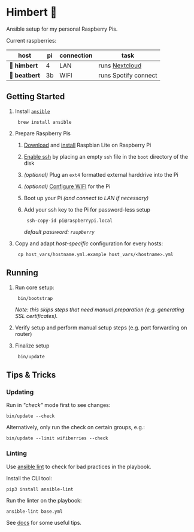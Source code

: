 # Himbert 🧸

Ansible setup for my personal Raspberry Pis.

Current raspberries:

| host            | pi | connection | task                                     |
|-----------------|----|------------|------------------------------------------|
| 🍇 **himbert**  | 4  | LAN        | runs [Nextcloud](https://nextcloud.com/) |
| 💽 **beatbert** | 3b | WIFI       | runs Spotify connect                     |

## Getting Started

1. Install [`ansible`](https://www.ansible.com/)

        brew install ansible

1. Prepare Raspberry Pis

    1. [Download](https://www.raspberrypi.org/downloads/raspbian/) and [install](https://www.raspberrypi.org/documentation/installation/installing-images/mac.md) Raspbian Lite on Raspberry Pi

    1. [Enable ssh](https://www.raspberrypi.org/documentation/remote-access/ssh/) by placing an empty `ssh` file in the `boot` directory of the disk

    1. _(optional)_ Plug an `ext4` formatted external harddrive into the Pi

    1. _(optional)_ [Configure WIFI](./DOC.md#set-up-wifi-for-a-pi) for the Pi

    1. Boot up your Pi _(and connect to LAN if necessary)_

    1. Add your ssh key to the Pi for password-less setup

            ssh-copy-id pi@raspberrypi.local

        *default password: `raspberry`*

1. Copy and adapt _host-specific_ configuration for every hosts:

        cp host_vars/hostname.yml.example host_vars/<hostname>.yml

## Running

1. Run core setup:

        bin/bootstrap

    _Note: this skips steps that need manual preparation (e.g. generating SSL certificates)._

1. Verify setup and perform manual setup steps (e.g. port forwarding on router)

1. Finalize setup

        bin/update

## Tips & Tricks

### Updating

Run in _"check"_ mode first to see changes:

    bin/update --check

Alternatively, only run the check on certain groups, e.g.:

    bin/update --limit wifiberries --check

### Linting

Use [ansible lint](https://docs.ansible.com/ansible-lint/) to check for bad practices in the playbook.

Install the CLI tool:

    pip3 install ansible-lint

Run the linter on the playbook:

    ansible-lint base.yml

See [docs](DOC.md) for some useful tips.

